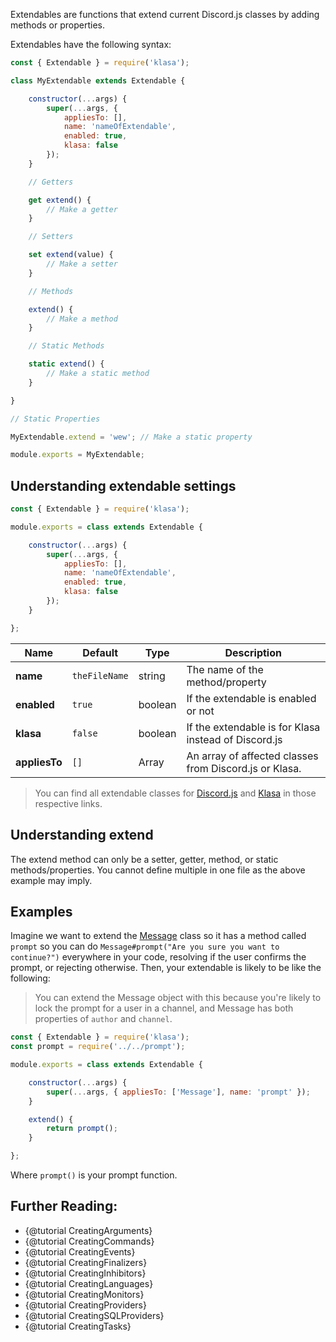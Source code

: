 Extendables are functions that extend current Discord.js classes by adding methods or properties.

Extendables have the following syntax:

<!-- eslint-disable no-dupe-class-members, no-inline-comments -->

```javascript
const { Extendable } = require('klasa');

class MyExtendable extends Extendable {

	constructor(...args) {
		super(...args, {
			appliesTo: [],
			name: 'nameOfExtendable',
			enabled: true,
			klasa: false
		});
	}

	// Getters

	get extend() {
		// Make a getter
	}

	// Setters

	set extend(value) {
		// Make a setter
	}

	// Methods

	extend() {
		// Make a method
	}

	// Static Methods

	static extend() {
		// Make a static method
	}

}

// Static Properties

MyExtendable.extend = 'wew'; // Make a static property

module.exports = MyExtendable;
```

<!-- eslint-enable no-dupe-class-members, no-inline-comments -->

## Understanding extendable settings

```javascript
const { Extendable } = require('klasa');

module.exports = class extends Extendable {

	constructor(...args) {
		super(...args, {
			appliesTo: [],
			name: 'nameOfExtendable',
			enabled: true,
			klasa: false
		});
	}

};
```

| Name          | Default       | Type          | Description                                            |
| ------------- | ------------- | ------------- | ------------------------------------------------------ |
| **name**      | `theFileName` | string        | The name of the method/property                        |
| **enabled**   | `true`        | boolean       | If the extendable is enabled or not                    |
| **klasa**     | `false`       | boolean       | If the extendable is for Klasa instead of Discord.js   |
| **appliesTo** | `[]`          | Array<string> | An array of affected classes from Discord.js or Klasa. |

> You can find all extendable classes for [Discord.js](https://github.com/discordjs/discord.js/blob/master/src/index.js) and [Klasa](https://github.com/dirigeants/klasa/blob/master/src/index.js) in those respective links.

## Understanding extend

The extend method can only be a setter, getter, method, or static methods/properties. You cannot define multiple in one file as the above example may imply.

## Examples

Imagine we want to extend the [Message](https://discord.js.org/#/docs/main/master/class/Message) class
so it has a method called `prompt` so you can do `Message#prompt("Are you sure you want to continue?")`
everywhere in your code, resolving if the user confirms the prompt, or rejecting otherwise. Then, your
extendable is likely to be like the following:

> You can extend the Message object with this because you're likely to lock the prompt for a user in a channel,
and Message has both properties of `author` and `channel`.

```js
const { Extendable } = require('klasa');
const prompt = require('../../prompt');

module.exports = class extends Extendable {

	constructor(...args) {
		super(...args, { appliesTo: ['Message'], name: 'prompt' });
	}

	extend() {
		return prompt();
	}

};
```

Where `prompt()` is your prompt function.

## Further Reading:

- {@tutorial CreatingArguments}
- {@tutorial CreatingCommands}
- {@tutorial CreatingEvents}
- {@tutorial CreatingFinalizers}
- {@tutorial CreatingInhibitors}
- {@tutorial CreatingLanguages}
- {@tutorial CreatingMonitors}
- {@tutorial CreatingProviders}
- {@tutorial CreatingSQLProviders}
- {@tutorial CreatingTasks}
